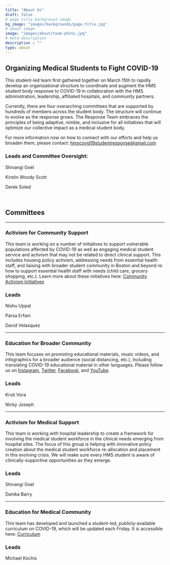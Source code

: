 ```yaml
---
title: "About Us"
draft: false
# page title background image
bg_image: "images/backgrounds/page-title.jpg"
# about image
image: "images/about/team-photo.jpg"
# meta description
description : ""
type: about
---
```


## Organizing Medical Students to Fight COVID-19

This student-led team first gathered together on March 15th to rapidly develop an organizational structure to coordinate and augment the HMS student body response to COVID-19 in collaboration with the HMS administration, leadership, affiliated hospitals, and community partners. 

Currently, there are four overarching committees that are supported by hundreds of members across the student body. The structure will continue to evolve as the response grows. The Response Team embraces the principles of being adaptive, nimble, and inclusive for all initiatives that will optimize our collective impact as a medical student body.

For more information now on how to connect with our efforts and help us broaden them, please contact: hmscovid19studentresponse@gmail.com 

### Leads and Committee Oversight:

Shivangi Goel

Kirstin Woody Scott

Derek Soled

<br>

## Committees

---

### Activism for Community Support

This team is working on a number of initiatives to support vulnerable populations affected by COVID-19 as well as engaging medical student service and activism that may not be related to direct clinical support. This includes housing policy activism, addressing needs from essential health staff, and liaising with broader student community in Boston and beyond re: how to support essential health staff with needs (child care, grocery shopping, etc.). Learn more about these initiatives here: [Community Activism Initiatives](https://covidstudentresponse.org/campaigns/community-activism/)

### Leads

Nishu Uppal

Parsa Erfani

David Velasquez

---

### Education for Broader Community

This team focuses on promoting educational materials, music videos, and infographics for a broader audience (social distancing, etc.), including translating COVID-19 educational material in other languages. Please follow us on [Instagram](https://www.instagram.com/futuremdvscovid/), [Twitter](https://twitter.com/FutureMDvsCOVID), [Facebook](https://www.facebook.com/futureMDvsCOVID/), and [YouTube](https://www.youtube.com/channel/UCNSJiiJCVFbWVLxgJBMAsbg).

### Leads

Kruti Vora

Nicky Joseph

---

### Activism for Medical Support

This team is working with hospital leadership to create a framework for involving the medical student workforce in the clinical needs emerging from hospital sites. The focus of this group is helping with innovative policy creation about the medical student workforce re-allocation and placement in this evolving crisis. We will make sure every HMS student is aware of clinically-supportive opportunities as they emerge.

### Leads

Shivangi Goel

Danika Barry

---

### Education for Medical Community

This team has developed and launched a student-led, publicly-available curriculum on COVID-19, which will be updated each Friday. It is accessible here: [Curriculum](https://curriculum.covidstudentresponse.org/)

### Leads

Michael Kochis
